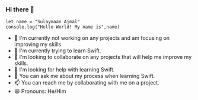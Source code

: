 ### Hi there 👋

```
let name = "Sulaymaan Ajmal"
console.log("Hello World! My name is",name)
```

- 🔭 I'm currently not working on any projects and am focusing on improving my skills.
- 🌱 I'm currently trying to learn Swift.
- 👯 I'm looking to collaborate on any projects that will help me improve my skills.
- 🤔 I'm looking for help with learning Swift.
- 💬 You can ask me about my process when learning Swift.
- 📫 You can reach me by collaborating with me on a project.
- 😄 Pronouns: He/Him
